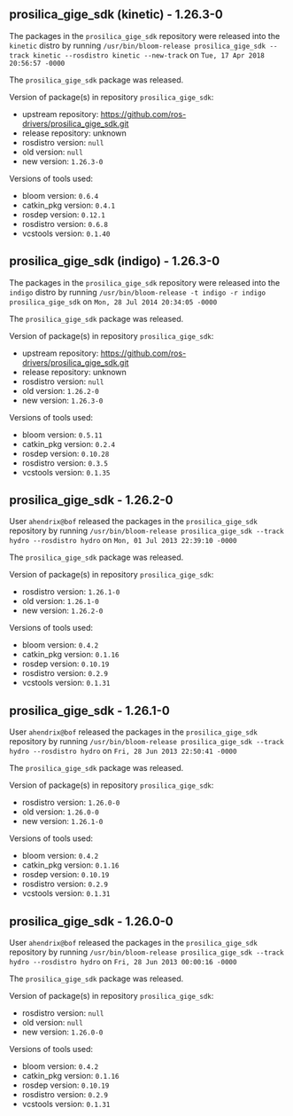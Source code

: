 ## prosilica_gige_sdk (kinetic) - 1.26.3-0

The packages in the `prosilica_gige_sdk` repository were released into the `kinetic` distro by running `/usr/bin/bloom-release prosilica_gige_sdk --track kinetic --rosdistro kinetic --new-track` on `Tue, 17 Apr 2018 20:56:57 -0000`

The `prosilica_gige_sdk` package was released.

Version of package(s) in repository `prosilica_gige_sdk`:

- upstream repository: https://github.com/ros-drivers/prosilica_gige_sdk.git
- release repository: unknown
- rosdistro version: `null`
- old version: `null`
- new version: `1.26.3-0`

Versions of tools used:

- bloom version: `0.6.4`
- catkin_pkg version: `0.4.1`
- rosdep version: `0.12.1`
- rosdistro version: `0.6.8`
- vcstools version: `0.1.40`


## prosilica_gige_sdk (indigo) - 1.26.3-0

The packages in the `prosilica_gige_sdk` repository were released into the `indigo` distro by running `/usr/bin/bloom-release -t indigo -r indigo prosilica_gige_sdk` on `Mon, 28 Jul 2014 20:34:05 -0000`

The `prosilica_gige_sdk` package was released.

Version of package(s) in repository `prosilica_gige_sdk`:
- upstream repository: https://github.com/ros-drivers/prosilica_gige_sdk.git
- release repository: unknown
- rosdistro version: `null`
- old version: `1.26.2-0`
- new version: `1.26.3-0`

Versions of tools used:
- bloom version: `0.5.11`
- catkin_pkg version: `0.2.4`
- rosdep version: `0.10.28`
- rosdistro version: `0.3.5`
- vcstools version: `0.1.35`


## prosilica_gige_sdk - 1.26.2-0

User `ahendrix@bof` released the packages in the `prosilica_gige_sdk` repository by running `/usr/bin/bloom-release prosilica_gige_sdk --track hydro --rosdistro hydro` on `Mon, 01 Jul 2013 22:39:10 -0000`

The `prosilica_gige_sdk` package was released.

Version of package(s) in repository `prosilica_gige_sdk`:
- rosdistro version: `1.26.1-0`
- old version: `1.26.1-0`
- new version: `1.26.2-0`

Versions of tools used:
- bloom version: `0.4.2`
- catkin_pkg version: `0.1.16`
- rosdep version: `0.10.19`
- rosdistro version: `0.2.9`
- vcstools version: `0.1.31`


## prosilica_gige_sdk - 1.26.1-0

User `ahendrix@bof` released the packages in the `prosilica_gige_sdk` repository by running `/usr/bin/bloom-release prosilica_gige_sdk --track hydro --rosdistro hydro` on `Fri, 28 Jun 2013 22:50:41 -0000`

The `prosilica_gige_sdk` package was released.

Version of package(s) in repository `prosilica_gige_sdk`:
- rosdistro version: `1.26.0-0`
- old version: `1.26.0-0`
- new version: `1.26.1-0`

Versions of tools used:
- bloom version: `0.4.2`
- catkin_pkg version: `0.1.16`
- rosdep version: `0.10.19`
- rosdistro version: `0.2.9`
- vcstools version: `0.1.31`


## prosilica_gige_sdk - 1.26.0-0

User `ahendrix@bof` released the packages in the `prosilica_gige_sdk` repository by running `/usr/bin/bloom-release prosilica_gige_sdk --track hydro --rosdistro hydro` on `Fri, 28 Jun 2013 00:00:16 -0000`

The `prosilica_gige_sdk` package was released.

Version of package(s) in repository `prosilica_gige_sdk`:
- rosdistro version: `null`
- old version: `null`
- new version: `1.26.0-0`

Versions of tools used:
- bloom version: `0.4.2`
- catkin_pkg version: `0.1.16`
- rosdep version: `0.10.19`
- rosdistro version: `0.2.9`
- vcstools version: `0.1.31`


